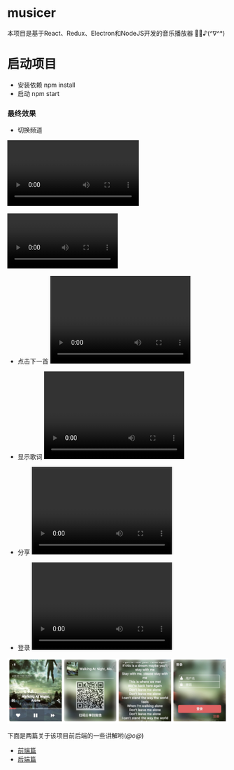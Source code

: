 # musicer
本项目是基于React、Redux、Electron和NodeJS开发的音乐播放器 🎵🎵♪(^∇^*)

# 启动项目
* 安装依赖 npm install
* 启动 npm start


### 最终效果

* 切换频道

<video src="https://github.com/abigaleypc/musicer/blob/master/video/channels.mp4" controls preload></video>

<video src="https://github.com/abigaleypc/musicer/blob/master/video/channels.mp4raw=true" controls="controls" autoplay="autoplay" loop="loop" style="width:50%;">
</video>


* 点击下一首
<video src="./video/next.mp4" width="320" height="200" controls preload></video>

* 显示歌词
<video src="./video/lyric.mp4" width="320" height="200" controls preload antoPlay></video>

* 分享
<video src="./video/share.mp4" width="320" height="200" controls preload antoPlay></video>

* 登录
<video src="./video/login.mp4" width="320" height="200" controls preload antoPlay></video>

![效果图](https://raw.githubusercontent.com/abigaleypc/Musicer/master/musicer.jpg)


下面是两篇关于该项目前后端的一些讲解哟(*@ο@*) 

* [前端篇](https://abigaleyu.co/2018/02/22/musicer/)
* [后端篇](https://abigaleyu.co/2018/03/14/musicer-backend/)
